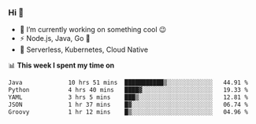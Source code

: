 ### Hi 👋

<!--
**nodejh/nodejh** is a ✨ _special_ ✨ repository because its `README.md` (this file) appears on your GitHub profile.

Here are some ideas to get you started:

- 🔭 I’m currently working on ...
- 🌱 I’m currently learning ...
- 👯 I’m looking to collaborate on ...
- 🤔 I’m looking for help with ...
- 💬 Ask me about ...
- 📫 How to reach me: ...
- 😄 Pronouns: ...
- ⚡ Fun fact: ...
-->

- 🔭 I’m currently working on something cool :wink:
- ⚡ Node.js, Java, Go :thought_balloon:
- 🤖 Serverless, Kubernetes, Cloud Native

📊 **This week I spent my time on**

<!--START_SECTION:waka-->

```txt
Java             10 hrs 51 mins  ███████████▒░░░░░░░░░░░░░   44.91 %
Python           4 hrs 40 mins   ████▓░░░░░░░░░░░░░░░░░░░░   19.33 %
YAML             3 hrs 5 mins    ███▒░░░░░░░░░░░░░░░░░░░░░   12.81 %
JSON             1 hr 37 mins    █▓░░░░░░░░░░░░░░░░░░░░░░░   06.74 %
Groovy           1 hr 12 mins    █▒░░░░░░░░░░░░░░░░░░░░░░░   04.96 %
```

<!--END_SECTION:waka-->


<!--
:traffic_light: **Visitors**

![visitors](https://visitor-badge.glitch.me/badge?page_id=nodejh.nodejh)
-->
